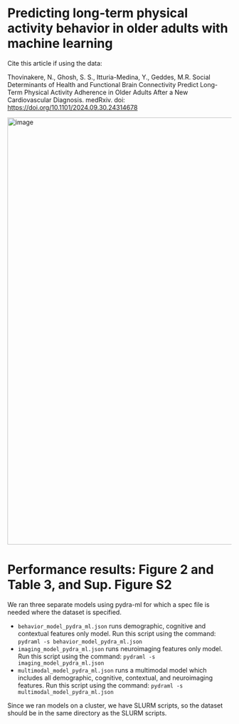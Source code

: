 # Predicting long-term physical activity behavior in older adults with machine learning 
Cite this article if using the data: 

Thovinakere, N., Ghosh, S. S., Itturia-Medina, Y., Geddes, M.R. Social Determinants of Health and Functional Brain Connectivity Predict Long-Term Physical Activity Adherence in Older Adults After a New Cardiovascular Diagnosis. medRxiv. doi: https://doi.org/10.1101/2024.09.30.24314678

<img width="957" alt="image" src="https://github.com/user-attachments/assets/82edd3c1-ecc4-4b24-ad1a-9952506d3d4c">

# Performance results: Figure 2 and Table 3, and Sup. Figure S2

We ran three separate models using pydra-ml for which a spec file is needed where the dataset is specified. 
- `behavior_model_pydra_ml.json` runs demographic, cognitive and contextual features only model. Run this script using the command: `pydraml -s behavior_model_pydra_ml.json`
- `imaging_model_pydra_ml.json` runs neuroimaging features only model. Run this script using the command: `pydraml -s imaging_model_pydra_ml.json`
- `multimodal_model_pydra_ml.json` runs a multimodal model which includes all demographic, cognitive, contextual, and neuroimaging features. Run this script using the command: `pydraml -s multimodal_model_pydra_ml.json`

Since we ran models on a cluster, we have SLURM scripts, so the dataset should be in the same directory as the SLURM scripts.

